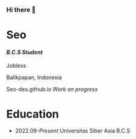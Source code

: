 


### Hi there 👋

# Seo
#### *B.C.S Student*

Jobless

Balikpapan, Indonesia 

Seo-des.github.io  *Work on progress*

# Education
- 2022.09-*Present* Universitas Siber Asia B.C.S

#

           


                                                  
                                                                 

<!--
**Seo-des/Seo-des** is a ✨ _special_ ✨ repository because its `README.md` (this file) appears on your GitHub profile.

Here are some ideas to get you started:

- 🔭 I’m currently working on ...
- 🌱 I’m currently learning ...
- 👯 I’m looking to collaborate on ...
- 🤔 I’m looking for help with ...
- 💬 Ask me about ...
- 📫 How to reach me: ...
- 😄 Pronouns: ...
- ⚡ Fun fact: ...
-->
